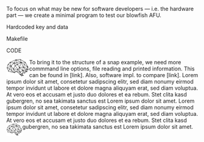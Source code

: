 To focus on what may be new for software developers &mdash; i.e. the hardware part &mdash; we create a minimal program to test our blowfish AFU. 


Hardcoded key and data

Makefile

CODE


<img style="float: left;" width="60px" src="/assets/brain.svg"/>
To bring it to the structure of a snap example, we need more commmand line options, file reading and printed information. This can be found in [link]. Also, software impl. to compare [link].
Lorem ipsum dolor sit amet, consetetur sadipscing elitr, sed diam nonumy eirmod tempor invidunt ut labore et dolore magna aliquyam erat, sed diam voluptua. At vero eos et accusam et justo duo dolores et ea rebum. Stet clita kasd gubergren, no sea takimata sanctus est Lorem ipsum dolor sit amet. Lorem ipsum dolor sit amet, consetetur sadipscing elitr, sed diam nonumy eirmod tempor invidunt ut labore et dolore magna aliquyam erat, sed diam voluptua. At vero eos et accusam et justo duo dolores et ea rebum. Stet clita kasd gubergren, no sea takimata sanctus est Lorem ipsum dolor sit amet.

<img style="float: left;" width="42px" src="/assets/brain.svg">